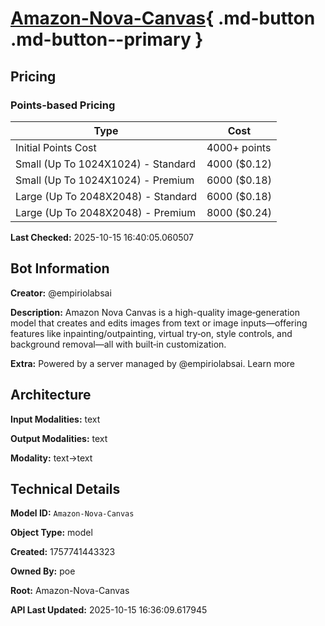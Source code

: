 # [Amazon-Nova-Canvas](https://poe.com/Amazon-Nova-Canvas){ .md-button .md-button--primary }

## Pricing

### Points-based Pricing

| Type | Cost |
|------|------|
| Initial Points Cost | 4000+ points |
| Small (Up To 1024X1024) - Standard | 4000 ($0.12) |
| Small (Up To 1024X1024) - Premium | 6000 ($0.18) |
| Large (Up To 2048X2048) - Standard | 6000 ($0.18) |
| Large (Up To 2048X2048) - Premium | 8000 ($0.24) |

**Last Checked:** 2025-10-15 16:40:05.060507


## Bot Information

**Creator:** @empiriolabsai

**Description:** Amazon Nova Canvas is a high-quality image‐generation model that creates and edits images from text or image inputs—offering features like inpainting/outpainting, virtual try‑on, style controls, and background removal—all with built‑in customization.

**Extra:** Powered by a server managed by @empiriolabsai. Learn more


## Architecture

**Input Modalities:** text

**Output Modalities:** text

**Modality:** text->text


## Technical Details

**Model ID:** `Amazon-Nova-Canvas`

**Object Type:** model

**Created:** 1757741443323

**Owned By:** poe

**Root:** Amazon-Nova-Canvas

**API Last Updated:** 2025-10-15 16:36:09.617945
